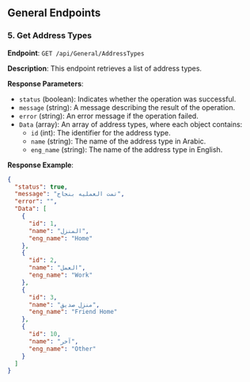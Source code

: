 ## General Endpoints

### 5. Get Address Types

**Endpoint**: `GET /api/General/AddressTypes`

**Description**: This endpoint retrieves a list of address types.

**Response Parameters**:
- `status` (boolean): Indicates whether the operation was successful.
- `message` (string): A message describing the result of the operation.
- `error` (string): An error message if the operation failed.
- `Data` (array): An array of address types, where each object contains:
  - `id` (int): The identifier for the address type.
  - `name` (string): The name of the address type in Arabic.
  - `eng_name` (string): The name of the address type in English.

**Response Example**:
```json
{
  "status": true,
  "message": "تمت العمليه بنجاح",
  "error": "",
  "Data": [
    {
      "id": 1,
      "name": "المنزل",
      "eng_name": "Home"
    },
    {
      "id": 2,
      "name": "العمل",
      "eng_name": "Work"
    },
    {
      "id": 3,
      "name": "منزل صديق",
      "eng_name": "Friend Home"
    },
    {
      "id": 10,
      "name": "آخر",
      "eng_name": "Other"
    }
  ]
}
```